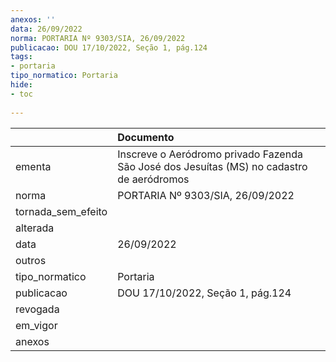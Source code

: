 ```yaml
---
anexos: ''
data: 26/09/2022
norma: PORTARIA Nº 9303/SIA, 26/09/2022
publicacao: DOU 17/10/2022, Seção 1, pág.124
tags:
- portaria
tipo_normatico: Portaria
hide: 
- toc 
 
---
```


|                    | Documento                                                                                 |
|:-------------------|:------------------------------------------------------------------------------------------|
| ementa             | Inscreve o Aeródromo privado Fazenda São José dos Jesuítas (MS) no cadastro de aeródromos |
| norma              | PORTARIA Nº 9303/SIA, 26/09/2022                                                          |
| tornada_sem_efeito |                                                                                           |
| alterada           |                                                                                           |
| data               | 26/09/2022                                                                                |
| outros             |                                                                                           |
| tipo_normatico     | Portaria                                                                                  |
| publicacao         | DOU 17/10/2022, Seção 1, pág.124                                                          |
| revogada           |                                                                                           |
| em_vigor           |                                                                                           |
| anexos             |                                                                                           |